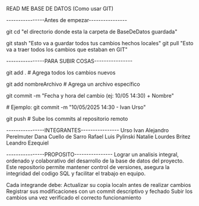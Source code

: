 READ ME BASE DE DATOS (Como usar GIT)



----------------Antes de empezar----------------

git cd "el directorio donde esta la carpeta de BaseDeDatos guardada"

git stash "Esto va a guardar todos tus cambios hechos locales" 
git pull "Esto va a traer todos los cambios que estaban en GIT"

----------------PARA SUBIR COSAS----------------

git add .               # Agrega todos los cambios nuevos

git add nombreArchivo   # Agrega un archivo específico



git commit -m "Fecha y hora del cambio (ej: 10/05 14:30) + Nombre"

\# Ejemplo: git commit -m "10/05/2025 14:30 - Ivan Urso"



git push                # Sube los commits al repositorio remoto


----------------INTEGRANTES----------------
Urso Ivan Alejandro
Perelmuter Dana
Cuello de Sarro Rafael Luis
Pylinski Natalie Lourdes
Britez Leandro Ezequiel

----------------PROPOSITO----------------
Lograr un analisis integral, ordenado y colaborativo del desarrollo de la base de datos del proyecto.
Este repositorio permite mantener control de versiones, asegura la integridad del codigo SQL y facilitar el trabajo en equipo.

Cada integrande debe:
Actualizar su copia localn antes de realizar cambios
Registrar sus modificaciones con un commit descriptivo y fechado
Subir los cambios una vez verificado el correcto funcionamiento


